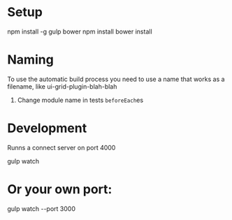 
# Setup

  npm install -g gulp bower
  npm install
  bower install

# Naming

To use the automatic build process you need to use a name that works as a filename, like ui-grid-plugin-blah-blah

1. Change module name in tests `beforeEach`es

# Development

Runns a connect server on port 4000

  gulp watch

  # Or your own port:
  gulp watch --port 3000